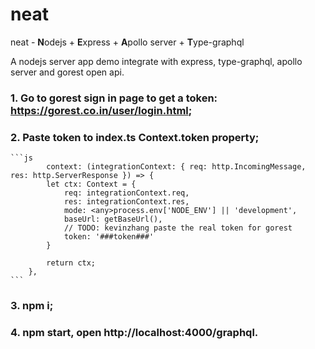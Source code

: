 # neat

neat - **N**odejs + **E**xpress + **A**pollo server + **T**ype-graphql

A nodejs server app demo integrate with express, type-graphql, apollo server and gorest open api.

### 1. Go to gorest sign in page to get a token: https://gorest.co.in/user/login.html;
### 2. Paste token to index.ts Context.token property;
    ```js
            context: (integrationContext: { req: http.IncomingMessage, res: http.ServerResponse }) => {
            let ctx: Context = {
                req: integrationContext.req,
                res: integrationContext.res,
                mode: <any>process.env['NODE_ENV'] || 'development',
                baseUrl: getBaseUrl(),
                // TODO: kevinzhang paste the real token for gorest
                token: '###token###'
            }

            return ctx;
        },
    ```
### 3. npm i;
### 4. npm start, open http://localhost:4000/graphql.
